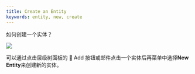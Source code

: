 ```yaml
---
title: Create an Entity
keywords: entity, new, create
---
```


如何创建一个实体？

<img src="https://s3-eu-west-1.amazonaws.com/static.playcanvas.com/instructions/new_entity.gif"/>

可以通过点击层级树面板的 <span class="font-icon">&#57632;</span> Add 按钮或邮件点击一个实体后再菜单中选择**New Entity**来创建新的实体。


